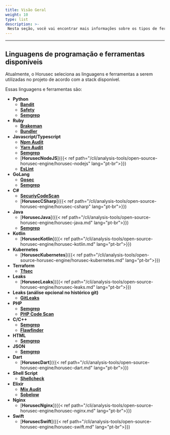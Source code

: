 ```yaml
---
title: Visão Geral
weight: 10
type: list
description: >-
 Nesta seção, você vai encontrar mais informações sobre os tipos de ferramentas que a Horusec-CLI usa em suas análises.
---
```


---

## **Linguagens de programação e ferramentas disponíveis**

Atualmente, o Horusec seleciona as linguagens e ferramentas a serem utilizadas no projeto de acordo com a stack disponível.

Essas linguagens e ferramentas são:

* **Python**
  * [**Bandit**](https://github.com/PyCQA/bandit)
  * [**Safety**](https://github.com/pyupio/safety)
  * [**Semgrep**](https://github.com/returntocorp/semgrep)
* **Ruby**
  * [**Brakeman**](https://github.com/presidentbeef/brakeman)
  * [**Bundler**](https://github.com/rubysec/bundler-audit)
* **Javascript/Typescript**
  * [**Npm Audit**](https://docs.npmjs.com/cli/audit)
  * [**Yarn Audit**](https://yarnpkg.com/lang/en/docs/cli/audit/)
  * [**Semgrep**](https://github.com/returntocorp/semgrep)
  * [**HorusecNodeJS**]({{< ref path="/cli/analysis-tools/open-source-horusec-engine/horusec-nodejs" lang="pt-br">}})
  * [**EsLint**](https://github.com/eslint/eslint)
* **GoLang**
  * [**Gosec**](https://github.com/securego/gosec)
  * [**Semgrep**](https://github.com/returntocorp/semgrep)
* **C\#**
  * [**SecuriyCodeScan**](https://security-code-scan.github.io)
  * [**HorusecCSharp**]({{< ref path="/cli/analysis-tools/open-source-horusec-engine/horusec-csharp" lang="pt-br">}})
* **Java**
  * [**HorusecJava**]({{< ref path="/cli/analysis-tools/open-source-horusec-engine/horusec-java.md" lang="pt-br">}})
  * [**Semgrep**](https://github.com/returntocorp/semgrep)
* **Kotlin**
  * [**HorusecKotlin**]({{< ref path="/cli/analysis-tools/open-source-horusec-engine/horusec-kotlin.md" lang="pt-br">}})
* **Kubernetes**
  * [**HorusecKubernetes**]({{< ref path="/cli/analysis-tools/open-source-horusec-engine/horusec-kubernetes.md" lang="pt-br">}})
* **Terraform**
  * [**Tfsec**](https://github.com/liamg/tfsec)
* **Leaks**
  * [**HorusecLeaks**]({{< ref path="/cli/analysis-tools/open-source-horusec-engine/horusec-leaks.md" lang="pt-br">}})
* **Leaks \(análise opcional no histórico git\)**
  * [**GitLeaks**](https://github.com/zricethezav/gitleaks)
* **PHP**
  * [**Semgrep**](https://github.com/returntocorp/semgrep)
  * [**PHP Code Scan**](https://github.com/FloeDesignTechnologies/phpcs-security-audit)
* **C\/C++**
  * [**Semgrep**](https://github.com/returntocorp/semgrep)
  * [**Flawfinder**](https://github.com/david-a-wheeler/flawfinder)
* **HTML**
  * [**Semgrep**](https://github.com/returntocorp/semgrep)
* **JSON**
  * [**Semgrep**](https://github.com/returntocorp/semgrep)
* **Dart**
  * [**HorusecDart**]({{< ref path="/cli/analysis-tools/open-source-horusec-engine/horusec-dart.md" lang="pt-br">}})
* **Shell Script**
  * [**Shellcheck**](https://github.com/koalaman/shellcheck)
* **Elixir**
  * [**Mix Audit**](https://github.com/mirego/mix_audit)
  * [**Sobelow**](https://github.com/nccgroup/sobelow)
* **Nginx**
  * [**HorusecNginx**]({{< ref path="/cli/analysis-tools/open-source-horusec-engine/horusec-nginx.md" lang="pt-br">}})
* **Swift**
  * [**HorusecSwift**]({{< ref path="/cli/analysis-tools/open-source-horusec-engine/horusec-swift.md" lang="pt-br">}})
